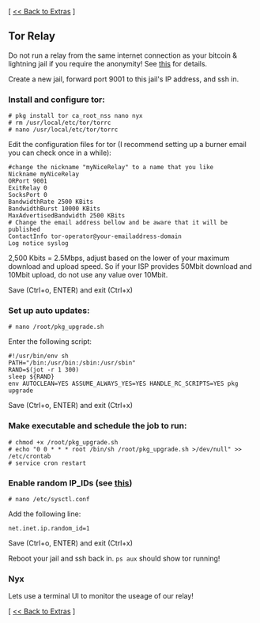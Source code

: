 [ [<< Back to Extras](https://github.com/seth586/guides/blob/master/FreeNAS/extras.md) ]

## Tor Relay

Do not run a relay from the same internet connection as your bitcoin & lightning jail if you require the anonymity! See [this](https://research.kudelskisecurity.com/2013/09/04/dont-run-a-tor-router-and-a-hidden-service-from-the-same-connection/) for details.

Create a new jail, forward port 9001 to this jail's IP address, and ssh in.

### Install and configure tor:
```
# pkg install tor ca_root_nss nano nyx
# rm /usr/local/etc/tor/torrc
# nano /usr/local/etc/tor/torrc
```
Edit the configuration files for tor (I recommend setting up a burner email you can check once in a while):
```
#change the nickname "myNiceRelay" to a name that you like
Nickname myNiceRelay
ORPort 9001
ExitRelay 0
SocksPort 0
BandwidthRate 2500 KBits
BandwidthBurst 10000 KBits
MaxAdvertisedBandwidth 2500 KBits
# Change the email address bellow and be aware that it will be published
ContactInfo tor-operator@your-emailaddress-domain
Log notice syslog
```
2,500 Kbits = 2.5Mbps, adjust based on the lower of your maximum download and upload speed. So if your ISP provides 50Mbit download and 
10Mbit upload, do not use any value over 10Mbit.

Save (Ctrl+o, ENTER) and exit (Ctrl+x)

### Set up auto updates:
```
# nano /root/pkg_upgrade.sh
```
Enter the following script:
```
#!/usr/bin/env sh
PATH="/bin:/usr/bin:/sbin:/usr/sbin"
RAND=$(jot -r 1 300)
sleep ${RAND}
env AUTOCLEAN=YES ASSUME_ALWAYS_YES=YES HANDLE_RC_SCRIPTS=YES pkg upgrade
```
Save (Ctrl+o, ENTER) and exit (Ctrl+x)

### Make executable and schedule the job to run:
```
# chmod +x /root/pkg_upgrade.sh
# echo "0 0 * * * root /bin/sh /root/pkg_upgrade.sh >/dev/null" >> /etc/crontab
# service cron restart
```
### Enable random IP_IDs (see [this](https://mebsd.com/freebsd-security-hardening/protecting-freebsd-with-sysctl-101.html))
```
# nano /etc/sysctl.conf
```
Add the following line:
```
net.inet.ip.random_id=1
```
Save (Ctrl+o, ENTER) and exit (Ctrl+x)

Reboot your jail and ssh back in. `ps aux` should show tor running!

### Nyx

Lets use a terminal UI to monitor the useage of our relay!


[ [<< Back to Extras](https://github.com/seth586/guides/blob/master/FreeNAS/extras.md) ]
